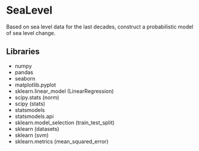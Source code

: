 # SeaLevel

Based on sea level data for the last decades, construct a probabilistic model of sea level change.

## Libraries
- numpy
- pandas
- seaborn
- matplotlib.pyplot
- sklearn.linear_model (LinearRegression)
- scipy.stats (norm)
- scipy (stats)
- statsmodels
- statsmodels.api
- sklearn.model_selection (train_test_split)
- sklearn (datasets)
- sklearn (svm)
- sklearn.metrics (mean_squared_error)
